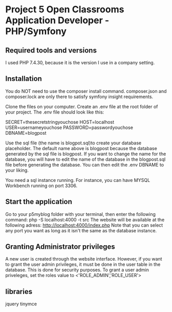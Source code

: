 # Project 5 Open Classrooms Application Developer - PHP/Symfony

## Required tools and versions

I used PHP 7.4.30, because it is the version I use in a company setting.

## Installation

You do NOT need to use the composer install command. composer.json and composer.lock are only there to satisfy
symfony insight requirements.

Clone the files on your computer.
Create an .env file at the root folder of your project.
The .env file should look like this:

SECRET=thesecretstringyouchose
HOST=localhost
USER=usernameyouchose
PASSWORD=passwordyouchose
DBNAME=blogpost

Use the sql file (the name is blogpot.sql)to create your database placeholder. The default name above is blogpost because the database
generated by the sql file is blogpost. If you want to change the name for the database, you will have to edit the name of the database in the blogpost.sql file before generating the database. You can then edit the .env DBNAME to your liking.

You need a sql instance running. For instance, you can have MYSQL Workbench running on port 3306.

## Start the application

Go to your p5myblog folder with your terminal, then enter the following command:
php -S localhost:4000 -t src
The website will be available at the following adress: <http://localhost:4000/index.php>
Note that you can select any port you want as long as it isn't the same as the database instance.

## Granting Administrator privileges

A new user is created through the website interface. However, if you want to grant the user admin privileges,
it must be done in the user table in the database. This is done for security purposes.
To grant a user admin priveleges, set the roles value to <'ROLE_ADMIN','ROLE_USER'>

## libraries

jquery
tinymce
